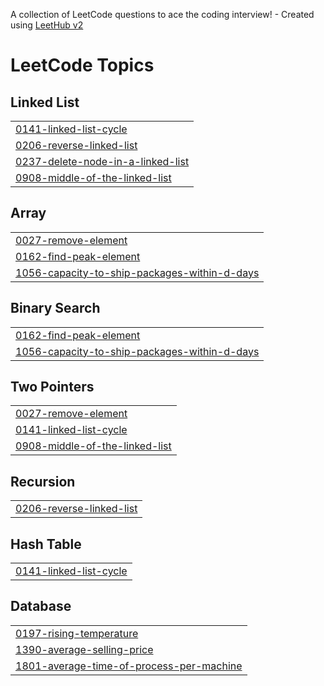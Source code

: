 A collection of LeetCode questions to ace the coding interview! - Created using [LeetHub v2](https://github.com/arunbhardwaj/LeetHub-2.0)
<!---LeetCode Topics Start-->
# LeetCode Topics
## Linked List
|  |
| ------- |
| [0141-linked-list-cycle](https://github.com/Swaksy7781/Leetcode/tree/master/0141-linked-list-cycle) |
| [0206-reverse-linked-list](https://github.com/Swaksy7781/Leetcode/tree/master/0206-reverse-linked-list) |
| [0237-delete-node-in-a-linked-list](https://github.com/Swaksy7781/Leetcode/tree/master/0237-delete-node-in-a-linked-list) |
| [0908-middle-of-the-linked-list](https://github.com/Swaksy7781/Leetcode/tree/master/0908-middle-of-the-linked-list) |
## Array
|  |
| ------- |
| [0027-remove-element](https://github.com/Swaksy7781/Leetcode/tree/master/0027-remove-element) |
| [0162-find-peak-element](https://github.com/Swaksy7781/Leetcode/tree/master/0162-find-peak-element) |
| [1056-capacity-to-ship-packages-within-d-days](https://github.com/Swaksy7781/Leetcode/tree/master/1056-capacity-to-ship-packages-within-d-days) |
## Binary Search
|  |
| ------- |
| [0162-find-peak-element](https://github.com/Swaksy7781/Leetcode/tree/master/0162-find-peak-element) |
| [1056-capacity-to-ship-packages-within-d-days](https://github.com/Swaksy7781/Leetcode/tree/master/1056-capacity-to-ship-packages-within-d-days) |
## Two Pointers
|  |
| ------- |
| [0027-remove-element](https://github.com/Swaksy7781/Leetcode/tree/master/0027-remove-element) |
| [0141-linked-list-cycle](https://github.com/Swaksy7781/Leetcode/tree/master/0141-linked-list-cycle) |
| [0908-middle-of-the-linked-list](https://github.com/Swaksy7781/Leetcode/tree/master/0908-middle-of-the-linked-list) |
## Recursion
|  |
| ------- |
| [0206-reverse-linked-list](https://github.com/Swaksy7781/Leetcode/tree/master/0206-reverse-linked-list) |
## Hash Table
|  |
| ------- |
| [0141-linked-list-cycle](https://github.com/Swaksy7781/Leetcode/tree/master/0141-linked-list-cycle) |
## Database
|  |
| ------- |
| [0197-rising-temperature](https://github.com/Swaksy7781/Leetcode/tree/master/0197-rising-temperature) |
| [1390-average-selling-price](https://github.com/Swaksy7781/Leetcode/tree/master/1390-average-selling-price) |
| [1801-average-time-of-process-per-machine](https://github.com/Swaksy7781/Leetcode/tree/master/1801-average-time-of-process-per-machine) |
<!---LeetCode Topics End-->